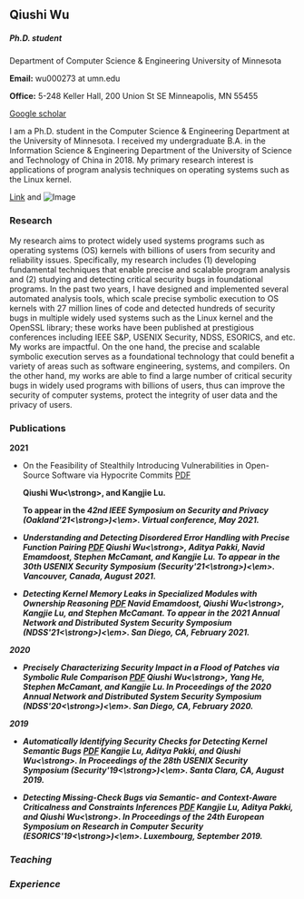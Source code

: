 
## Qiushi Wu

##### Ph.D. student
Department of Computer Science & Engineering
University of Minnesota

<strong>Email:</strong>
wu000273 at umn.edu

<strong>Office:</strong>
5-248 Keller Hall, 200 Union St SE Minneapolis, MN 55455

[Google scholar](https://scholar.google.com/citations?hl=en&user=CLHWfM4AAAAJ)

I am a Ph.D. student in the Computer Science & Engineering Department at the University of Minnesota. I received my undergraduate B.A. in the Information Science & Engineering Department of the University of Science and Technology of China in 2018. My primary research interest is applications of program analysis techniques on operating systems such as the Linux kernel.


[Link](url) and ![Image](src)

### Research

My research aims to protect widely used systems programs such as operating systems (OS) kernels with billions of users from security and reliability issues. Specifically, my research includes (1) developing fundamental techniques that enable precise and scalable program analysis and (2) studying and detecting critical security bugs in foundational programs. In the past two years, I have designed and implemented several automated analysis tools, which scale precise symbolic execution to OS kernels with 27 million lines of code and detected hundreds of security bugs in multiple widely used systems such as the Linux kernel and the OpenSSL library; these works have been published at prestigious conferences including IEEE S&P, USENIX Security, NDSS, ESORICS, and etc. My works are impactful. On the one hand, the precise and scalable symbolic execution serves as a foundational technology that could benefit a variety of areas such as software engineering, systems, and compilers. On the other hand, my works are able to find a large number of critical security bugs in widely used programs with billions of users, thus can improve the security of computer systems, protect the integrity of user data and the privacy of users. 

### Publications

<strong>2021</strong>
* On the Feasibility of Stealthily Introducing Vulnerabilities in Open-Source Software via Hypocrite Commits  [PDF](https://github.com/QiushiWu/QiushiWu.github.io/blob/main/papers/OpenSourceInsecurity.pdf)

  <strong>Qiushi Wu<\strong>, and Kangjie Lu. 
  
  To appear in the <em>42nd IEEE Symposium on Security and Privacy (<strong>Oakland'21<\strong>)<\em>. Virtual conference, May 2021.
  
* Understanding and Detecting Disordered Error Handling with Precise Function Pairing   [PDF](https://github.com/QiushiWu/QiushiWu.github.io/blob/main/papers/hero.pdf)
<strong>Qiushi Wu<\strong>, Aditya Pakki, Navid Emamdoost, Stephen McCamant, and Kangjie Lu.
To appear in the <em>30th USENIX Security Symposium (<strong>Security'21<\strong>)<\em>. Vancouver, Canada, August 2021.

* Detecting Kernel Memory Leaks in Specialized Modules with Ownership Reasoning [PDF](https://github.com/QiushiWu/QiushiWu.github.io/blob/main/papers/k-meld.pdf)
Navid Emamdoost, <strong>Qiushi Wu<\strong>, Kangjie Lu, and Stephen McCamant.
To appear in the <em>2021 Annual Network and Distributed System Security Symposium (<strong>NDSS'21<\strong>)<\em>. San Diego, CA, February 2021.

<strong>2020</strong>
* Precisely Characterizing Security Impact in a Flood of Patches via Symbolic Rule Comparison [PDF](https://github.com/QiushiWu/QiushiWu.github.io/blob/main/papers/sid.pdf)
<strong>Qiushi Wu<\strong>, Yang He, Stephen McCamant, and Kangjie Lu.
In Proceedings of the <em>2020 Annual Network and Distributed System Security Symposium (<strong>NDSS'20<\strong>)<\em>. San Diego, CA, February 2020.


<strong>2019</strong>
* Automatically Identifying Security Checks for Detecting Kernel Semantic Bugs  [PDF](https://github.com/QiushiWu/QiushiWu.github.io/blob/main/papers/crix.pdf)
Kangjie Lu, Aditya Pakki, and <strong>Qiushi Wu<\strong>.
In Proceedings of the <em>28th USENIX Security Symposium (<strong>Security'19<\strong>)<\em>. Santa Clara, CA, August 2019.

* Detecting Missing-Check Bugs via Semantic- and Context-Aware Criticalness and Constraints Inferences  [PDF](https://github.com/QiushiWu/QiushiWu.github.io/blob/main/papers/cheq.pdf)
Kangjie Lu, Aditya Pakki, and <strong>Qiushi Wu<\strong>.
In Proceedings of the <em>24th European Symposium on Research in Computer Security (<strong>ESORICS'19<\strong>)<\em>. Luxembourg, September 2019.


### Teaching
### Experience

